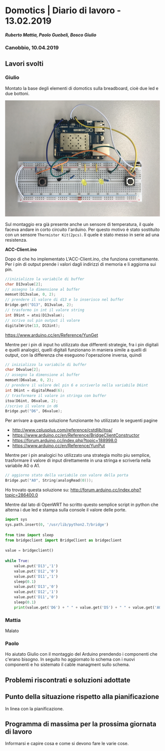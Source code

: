# Domotics | Diario di lavoro - 13.02.2019

##### Ruberto Mattia, Paolo Guebeli, Bosco Giulio

### Canobbio, 10.04.2019

## Lavori svolti

### Giulio

Montato la base degli elementi di domotics sulla breadboard, cio&egrave; due led e due bottoni.

![Schema primo montaggio su arduino](../doc/img/arduino/montaggio0.jpg)

Sul montaggio era gi&agrave; presente anche un sensore di temperatura, il quale faceva andare in
corto circuito l'arduino. Per questo motivo &egrave; stato sostituito con un sensore
`Thermistor Kit(2pcs)`. Il quele &egrave; stato messo in serie ad una resistenza.

**ACC-Client.ino**

Dopo di che ho implementato L'ACC-Client.ino, che funziona correttamente.  
Per i pin di output prende i valori dagli indirizzi di memoria e li aggiorna sui pin.

```cpp
//inizializzo la variabile di buffer
char D13value[2];
// assegno la dimensione al buffer
memset(D13value, 0, 2);
// prendere il valore di d13 e lo inserisco nel buffer
Bridge.get("D13", D13value, 2);
// trasformo in int il valore string
int D9int = atoi(D13value);
// scrivo sul pin output il valore
digitalWrite(13, D13int);
```

https://www.arduino.cc/en/Reference/YunGet

Mentre per i pin di input ho utilizzato due differenti strategie, fra i pin digitali e quelli
analogici, quelli digitali funzionano in maniera simile a quelli di output, con la differenza che
eseguono l'operazione inversa, quindi

```cpp
// inizializzo la variabile di buffer
char D6value[2];
// assegno la dimensione al buffer
memset(D6value, 0, 2);
// prendere il valore del pin 6 e scriverlo nella variabile D6int
int D6int = digitalRead(6);
// trasformare il valore in stringa con buffer
itoa(D6int, D6value, 2);
//scrivo il valore in d6
Bridge.put("D6", D6value);
```

Per arrivare a questa soluzione funzionante ho utilizzato le seguenti pagine
- http://www.cplusplus.com/reference/cstdlib/itoa/
- https://www.arduino.cc/en/Reference/BridgeClientConstructor
- https://forum.arduino.cc/index.php?topic=188998.0
- https://www.arduino.cc/en/Reference/YunPut

Mentre per i pin analogici ho utilizzato una strategia molto piu semplice, trasformare il valore di
input direttamente in una stringa e scriverla nella variabile A0 o A1.

```cpp
// aggiorno stato della variabile con valore della porta
Bridge.put("A0", String(analogRead(0)));
```

Ho trovato questa soluzione su: http://forum.arduino.cc/index.php?topic=286400.0

Mentre dal lato di OpenWRT ho scritto questo semplice script in python che alterna i due led e
stampa sulla console il valore delle porte.

```py
import sys
sys.path.insert(0, '/usr/lib/python2.7/bridge')

from time import sleep
from bridgeclient import BridgeClient as bridgeclient

value = bridgeclient()

while True:
    value.put('D13','1')
    value.put('D12','0')
    value.put('D11','1')
    sleep(0.1)
    value.put('D13','0')
    value.put('D12','1')
    value.put('D11','0')
    sleep(0.1)
    print(value.get('D6') + " " + value.get('D5') + " " + value.get('A0') + " " + value.get('A1'));

```

### Mattia

Malato

### Paolo

Ho aiutato Giulio con il montaggio del Arduino prendendo i componenti che c'erano bisogno.
In seguito ho aggiornato lo schema con i nuovi componenti e ho sistemato il cable managment sullo schema.


##  Problemi riscontrati e soluzioni adottate


##  Punto della situazione rispetto alla pianificazione
In linea con la pianificazione.


## Programma di massima per la prossima giornata di lavoro
Informarsi e capire cosa e come si devono fare le varie cose.
